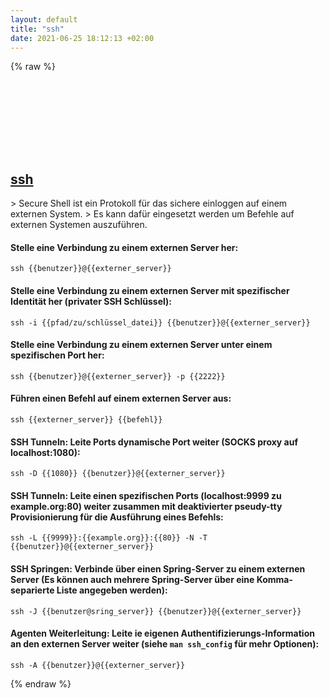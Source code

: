 ```yaml
---
layout: default
title: "ssh"
date: 2021-06-25 18:12:13 +02:00
---
```

{% raw %}
<h2 id="ssh">
  <a href="/de/common/ssh.html">ssh</a> <a href="#ssh"><svg class="icon">
    <use href="/assets/images/unicode_sprite.svg#link" />
  </svg></a>
</h2>
> Secure Shell ist ein Protokoll für das sichere einloggen auf einem externen System.
> Es kann dafür eingesetzt werden um Befehle auf externen Systemen auszuführen.

#### Stelle eine Verbindung zu einem externen Server her:
```shell
ssh {{benutzer}}@{{externer_server}}
```
#### Stelle eine Verbindung zu einem externen Server mit spezifischer Identität her (privater SSH Schlüssel):
```shell
ssh -i {{pfad/zu/schlüssel_datei}} {{benutzer}}@{{externer_server}}
```
#### Stelle eine Verbindung zu einem externen Server unter einem spezifischen Port her:
```shell
ssh {{benutzer}}@{{externer_server}} -p {{2222}}
```
#### Führen einen Befehl auf einem externen Server aus:
```shell
ssh {{externer_server}} {{befehl}}
```
#### SSH Tunneln: Leite Ports dynamische Port weiter (SOCKS proxy auf localhost:1080):
```shell
ssh -D {{1080}} {{benutzer}}@{{externer_server}}
```
#### SSH Tunneln: Leite einen spezifischen Ports (localhost:9999 zu example.org:80) weiter zusammen mit deaktivierter pseudy-tty Provisionierung für die Ausführung eines Befehls:
```shell
ssh -L {{9999}}:{{example.org}}:{{80}} -N -T {{benutzer}}@{{externer_server}}
```
#### SSH Springen: Verbinde über einen Spring-Server zu einem externen Server (Es können auch mehrere Spring-Server über eine Komma-separierte Liste angegeben werden):
```shell
ssh -J {{benutzer@sring_server}} {{benutzer}}@{{externer_server}}
```
#### Agenten Weiterleitung: Leite ie eigenen Authentifizierungs-Information an den externen Server weiter (siehe `man ssh_config` für mehr Optionen):
```shell
ssh -A {{benutzer}}@{{externer_server}}
```
{% endraw %}